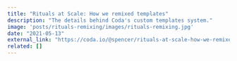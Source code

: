 ```yaml
---
title: "Rituals at Scale: How we remixed templates"
description: "The details behind Coda's custom templates system."
image: 'posts/rituals-remixing/images/rituals-remixing.jpg'
date: "2021-05-13"
external_link: "https://coda.io/@spencer/rituals-at-scale-how-we-remixed-templates"
related: []
---
```

